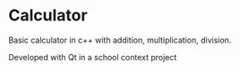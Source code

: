 # Calculator

Basic calculator in c++ with addition, multiplication, division.

Developed with Qt in a school context project
